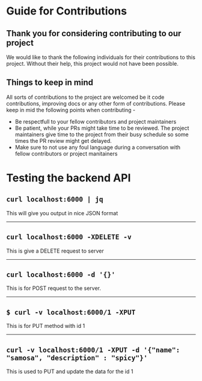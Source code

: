 # Guide for Contributions

## Thank you for considering contributing to our project
We would like to thank the following individuals for their contributions to this project. Without their help, this project would not have been possible. 

## Things to keep in mind
All sorts of contributions to the project are welcomed be it code contributions, improving docs or any other form of contributions. Please keep in mid the following points when contributing -

- Be respectfull to your fellow contributors and project maintainers
- Be patient, while your PRs might take time to be reviewed. The project maintainers give time to the project from their busy schedule so some times the PR review might get delayed.
- Make sure to not use any foul language during a conversation with fellow contributors or project manitainers

# Testing the backend API

## `curl localhost:6000 | jq`

This will give you output in nice JSON format

<hr>

## `curl localhost:6000 -XDELETE -v`

This is give a DELETE request to server

<hr>

## `curl localhost:6000 -d '{}'`

This is for POST request to the server.

<hr>

## `$ curl -v localhost:6000/1 -XPUT`

This is for PUT method with id 1

<hr>

## `curl -v localhost:6000/1 -XPUT -d '{"name": "samosa", "description" : "spicy"}'`

This is used to PUT and update the data for the id 1